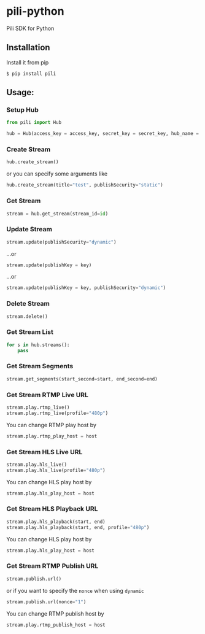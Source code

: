 pili-python
=============

Pili SDK for Python

Installation
-------------
Install it from pip

    $ pip install pili

Usage:
-------------
### Setup Hub
```python
from pili import Hub

hub = Hub(access_key = access_key, secret_key = secret_key, hub_name = name)
```

### Create Stream

```python
hub.create_stream()
```
or you can specify some arguments like

```python
hub.create_stream(title="test", publishSecurity="static")
```

### Get Stream
```python
stream = hub.get_stream(stream_id=id)
```

### Update Stream
```python
stream.update(publishSecurity="dynamic")
```
...or
```python
stream.update(publishKey = key)
```
...or
```python
stream.update(publishKey = key, publishSecurity="dynamic")
```

### Delete Stream
```python
stream.delete()
```

### Get Stream List
```python
for s in hub.streams():
    pass
```

### Get Stream Segments
```python
stream.get_segments(start_second=start, end_second=end)
```

### Get Stream RTMP Live URL

```python
stream.play.rtmp_live()
stream.play.rtmp_live(profile="480p")
```

You can change RTMP play host by

```python
stream.play.rtmp_play_host = host
```

### Get Stream HLS Live URL

```python
stream.play.hls_live()
stream.play.hls_live(profile="480p")
```

You can change HLS play host by

```python
stream.play.hls_play_host = host
```
    
### Get Stream HLS Playback URL

```python
stream.play.hls_playback(start, end)
stream.play.hls_playback(start, end, profile="480p")
```

You can change HLS play host by

```python
stream.play.hls_play_host = host
```

### Get Stream RTMP Publish URL

```python
stream.publish.url()
```
or if you want to specify the `nonce` when using `dynamic`
```python
stream.publish.url(nonce="1")
```

You can change RTMP publish host by

```python
stream.play.rtmp_publish_host = host
```
